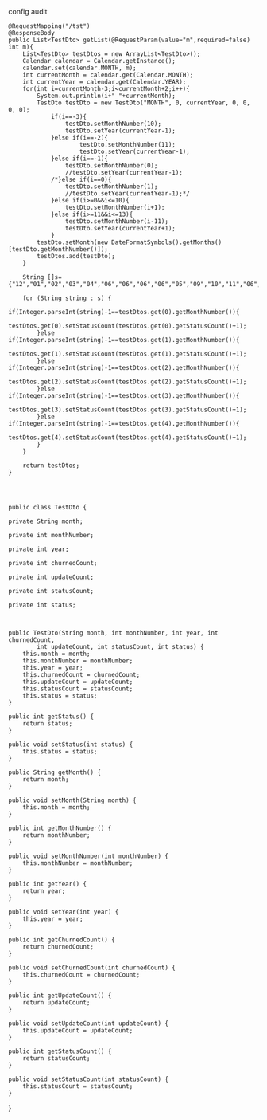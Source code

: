 config
audit


	@RequestMapping("/tst")
	@ResponseBody
	public List<TestDto> getList(@RequestParam(value="m",required=false) int m){
		List<TestDto> testDtos = new ArrayList<TestDto>();
		Calendar calendar = Calendar.getInstance();
		calendar.set(calendar.MONTH, m);
		int currentMonth = calendar.get(Calendar.MONTH);
		int currentYear = calendar.get(Calendar.YEAR);
		for(int i=currentMonth-3;i<currentMonth+2;i++){
			System.out.println(i+" "+currentMonth);
			TestDto testDto = new TestDto("MONTH", 0, currentYear, 0, 0, 0, 0);
				if(i==-3){
					testDto.setMonthNumber(10);
					testDto.setYear(currentYear-1);
				}else if(i==-2){
						testDto.setMonthNumber(11);
						testDto.setYear(currentYear-1);
				}else if(i==-1){
					testDto.setMonthNumber(0);
					//testDto.setYear(currentYear-1);
				/*}else if(i==0){
					testDto.setMonthNumber(1);
					//testDto.setYear(currentYear-1);*/
				}else if(i>=0&&i<=10){
					testDto.setMonthNumber(i+1);
				}else if(i>=11&&i<=13){
					testDto.setMonthNumber(i-11);
					testDto.setYear(currentYear+1);
				}
			testDto.setMonth(new DateFormatSymbols().getMonths()[testDto.getMonthNumber()]);
			testDtos.add(testDto);
		}
		
		String []s={"12","01","02","03","04","06","06","06","06","05","09","10","11","06","08","09","05","04","03","02"};
		
		for (String string : s) {
			if(Integer.parseInt(string)-1==testDtos.get(0).getMonthNumber()){
				testDtos.get(0).setStatusCount(testDtos.get(0).getStatusCount()+1);
			}else if(Integer.parseInt(string)-1==testDtos.get(1).getMonthNumber()){
				testDtos.get(1).setStatusCount(testDtos.get(1).getStatusCount()+1);
			}else if(Integer.parseInt(string)-1==testDtos.get(2).getMonthNumber()){
				testDtos.get(2).setStatusCount(testDtos.get(2).getStatusCount()+1);
			}else if(Integer.parseInt(string)-1==testDtos.get(3).getMonthNumber()){
				testDtos.get(3).setStatusCount(testDtos.get(3).getStatusCount()+1);
			}else if(Integer.parseInt(string)-1==testDtos.get(4).getMonthNumber()){
				testDtos.get(4).setStatusCount(testDtos.get(4).getStatusCount()+1);
			}
		}
		
		return testDtos;
	}
	
	
	
	
	public class TestDto {

	private String month;
	
	private int monthNumber;
	
	private int year;
	
	private int churnedCount;
	
	private int updateCount;
	
	private int statusCount;
	
	private int status;
	
	

	public TestDto(String month, int monthNumber, int year, int churnedCount,
			int updateCount, int statusCount, int status) {
		this.month = month;
		this.monthNumber = monthNumber;
		this.year = year;
		this.churnedCount = churnedCount;
		this.updateCount = updateCount;
		this.statusCount = statusCount;
		this.status = status;
	}

	public int getStatus() {
		return status;
	}

	public void setStatus(int status) {
		this.status = status;
	}

	public String getMonth() {
		return month;
	}

	public void setMonth(String month) {
		this.month = month;
	}

	public int getMonthNumber() {
		return monthNumber;
	}

	public void setMonthNumber(int monthNumber) {
		this.monthNumber = monthNumber;
	}

	public int getYear() {
		return year;
	}

	public void setYear(int year) {
		this.year = year;
	}

	public int getChurnedCount() {
		return churnedCount;
	}

	public void setChurnedCount(int churnedCount) {
		this.churnedCount = churnedCount;
	}

	public int getUpdateCount() {
		return updateCount;
	}

	public void setUpdateCount(int updateCount) {
		this.updateCount = updateCount;
	}

	public int getStatusCount() {
		return statusCount;
	}

	public void setStatusCount(int statusCount) {
		this.statusCount = statusCount;
	}
	
	
	
}
